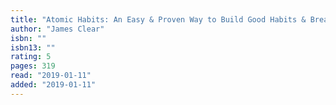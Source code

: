 ```yaml
---
title: "Atomic Habits: An Easy & Proven Way to Build Good Habits & Break Bad Ones"
author: "James Clear"
isbn: ""
isbn13: ""
rating: 5
pages: 319
read: "2019-01-11"
added: "2019-01-11"
---
```


